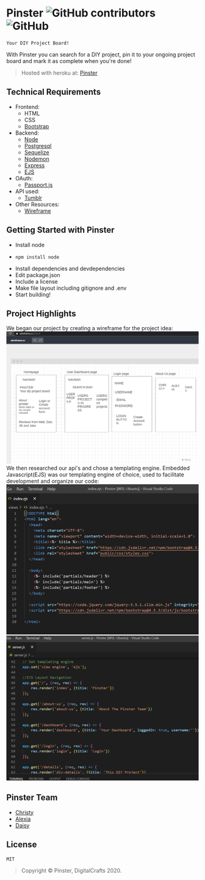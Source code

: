 # Pinster ![GitHub contributors](https://img.shields.io/github/contributors/appletom/pinster) ![GitHub](https://img.shields.io/github/license/appletom/pinster)
```
Your DIY Project Board!
```
With Pinster you can search for a DIY project, pin it to your ongoing project board and mark it as complete when you're done!
> Hosted with heroku at: [Pinster](https://dc-pinster.herokuapp.com/)

## Technical Requirements
- Frontend:
    - HTML
    - CSS
    - [Bootstrap](https://getbootstrap.com/docs/4.5/getting-started/introduction/)
- Backend:
    - [Node](https://nodejs.org/en/)
    - [Postgresql](https://www.postgresql.org/)
    - [Sequelize](https://sequelize.org/)
    - [Nodemon](https://nodemon.io/)
    - [Express](https://expressjs.com/)
    - [EJS](https://ejs.co/)
- OAuth:
    - [Passport.js](http://www.passportjs.org/docs/)
- API used:
    - [Tumblr](https://tumblr.github.io/tumblr.js/index.html)
- Other Resources:
    - [Wireframe](https://wireframe.cc/jJSwoF)

## Getting Started with Pinster
* Install node
- `npm install node `
* Install dependencies and devdependencies
* Edit package.json
* Include a license
* Make file layout including gitignore and .env
* Start building!

## Project Highlights
We began our project by creating a wireframe for the project idea:
![WF](public/img/wireframe.png)
We then researched our api's and chose a templating engine.
Embedded Javascript(EJS) was our templating engine of choice, used to facilitate development and organize our code:
![EI](public/img/ejsindex.png) ![ES](public/img/ejsserver.png)
## Pinster Team
- [Christy](https://github.com/appletom)
- [Alexia](https://github.com/appletom)
- [Daisy](https://github.com/daisy-u)

## License
```
MIT
```
> Copyright &copy; Pinster, DigitalCrafts 2020.


